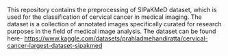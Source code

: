This repository contains the preprocessing of SIPaKMeD dataset, which is used for the classification of cervical cancer in medical imaging. The dataset is a collection of annotated images specifically curated for research purposes in the field of medical image analysis. The dataset can be found here- https://www.kaggle.com/datasets/prahladmehandiratta/cervical-cancer-largest-dataset-sipakmed
